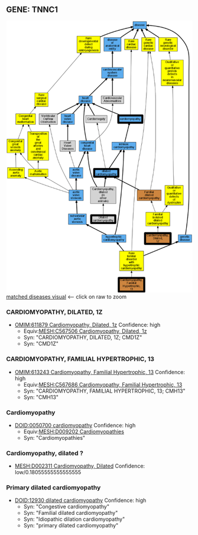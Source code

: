 
## GENE: TNNC1

![image](TNNC1.png)
[matched diseases visual](TNNC1.png)  <-- click on raw to zoom


### CARDIOMYOPATHY, DILATED, 1Z
 * [OMIM:611879 Cardiomyopathy, Dilated, 1z](http://beta.monarchinitiative.org/disease/OMIM:611879) Confidence: high
    * Equiv:[MESH:C567506 Cardiomyopathy, Dilated, 1z](http://beta.monarchinitiative.org/disease/MESH:C567506)
    * Syn: "CARDIOMYOPATHY, DILATED, 1Z; CMD1Z"
    * Syn: "CMD1Z"

### CARDIOMYOPATHY, FAMILIAL HYPERTROPHIC, 13
 * [OMIM:613243 Cardiomyopathy, Familial Hypertrophic, 13](http://beta.monarchinitiative.org/disease/OMIM:613243) Confidence: high
    * Equiv:[MESH:C567686 Cardiomyopathy, Familial Hypertrophic, 13](http://beta.monarchinitiative.org/disease/MESH:C567686)
    * Syn: "CARDIOMYOPATHY, FAMILIAL HYPERTROPHIC, 13; CMH13"
    * Syn: "CMH13"

### Cardiomyopathy
 * [DOID:0050700 cardiomyopathy](http://beta.monarchinitiative.org/disease/DOID:0050700) Confidence: high
    * Equiv:[MESH:D009202 Cardiomyopathies](http://beta.monarchinitiative.org/disease/MESH:D009202)
    * Syn: "Cardiomyopathies"

### Cardiomyopathy, dilated ?
 * [MESH:D002311 Cardiomyopathy, Dilated](http://beta.monarchinitiative.org/disease/MESH:D002311) Confidence: low/0.18055555555555555

### Primary dilated cardiomyopathy
 * [DOID:12930 dilated cardiomyopathy](http://beta.monarchinitiative.org/disease/DOID:12930) Confidence: high
    * Syn: "Congestive cardiomyopathy"
    * Syn: "Familial dilated cardiomyopathy"
    * Syn: "Idiopathic dilation cardiomyopathy"
    * Syn: "primary dilated cardiomyopathy"
